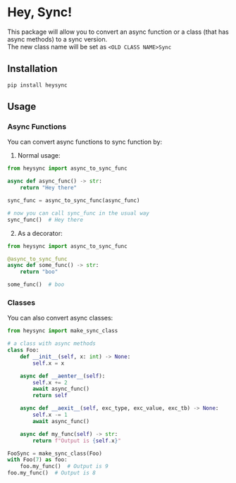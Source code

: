 # Hey, Sync!

This package will allow you to convert an async function or a class (that has async methods) to a sync version.  
The new class name will be set as `<OLD CLASS NAME>Sync`

## Installation

`pip install heysync`

## Usage

### Async Functions

You can convert async functions to sync function by:

1. Normal usage:

```python
from heysync import async_to_sync_func

async def async_func() -> str:
    return "Hey there"

sync_func = async_to_sync_func(async_func)

# now you can call sync_func in the usual way
sync_func()  # Hey there
```

2. As a decorator:

```python
from heysync import async_to_sync_func

@async_to_sync_func
async def some_func() -> str:
    return "boo"

some_func()  # boo
```

### Classes

You can also convert async classes:

```python
from heysync import make_sync_class

# a class with async methods
class Foo:
    def __init__(self, x: int) -> None:
        self.x = x

    async def __aenter__(self):
        self.x += 2
        await async_func()
        return self

    async def __aexit__(self, exc_type, exc_value, exc_tb) -> None:
        self.x -= 1
        await async_func()

    async def my_func(self) -> str:
        return f"Output is {self.x}"

FooSync = make_sync_class(Foo)
with Foo(7) as foo:
    foo.my_func()  # Output is 9
foo.my_func()  # Output is 8
```
